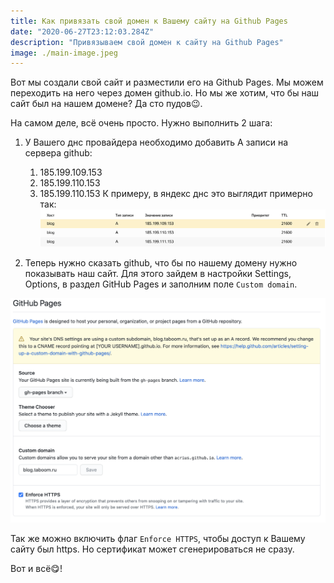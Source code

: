 ```yaml
---
title: Как привязать свой домен к Вашему сайту на Github Pages
date: "2020-06-27T23:12:03.284Z"
description: "Привязываем свой домен к сайту на Github Pages"
image: ./main-image.jpeg
---
```


Вот мы создали свой сайт и разместили его на Github Pages. Мы можем переходить на него через домен github.io.
Но мы же хотим, что бы наш сайт был на нашем домене? Да сто пудов😉.

На самом деле, всё очень просто. Нужно выполнить 2 шага:

1. У Вашего днс провайдера необходимо добавить A записи на сервера github:
   1. 185.199.109.153
   2. 185.199.110.153
   3. 185.199.110.153
К примеру, в яндекс днс это выглядит примерно так:
![Пример настроек днс](./yandex-dns.png)

2. Теперь нужно сказать github, что бы по нашему домену нужно показывать наш сайт.
Для этого зайдем в настройки Settings, Options, в раздел GitHub Pages и заполним поле ```Custom domain```.

![Пример заполнения кастомного домена для GitHub Page](./github-pages-settings.png)

Так же можно включить флаг ```Enforce HTTPS```, чтобы доступ к Вашему сайту был https. Но сертификат может сгенерироваться не сразу.

Вот и всё😋!
